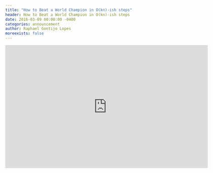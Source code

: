 ```yaml
---
title: "How to Beat a World Champion in O(kn)-ish steps"
header: How to Beat a World Champion in O(kn)-ish steps
date: 2016-03-09 00:00:00 -0400
categories: announcement
author: Raphael Gontijo Lopes
moreexists: false
---
```

<!-- embedded slides should have width="640" height="389" -->
<div class="has-text-centered" style="width:100%;"><iframe src="https://docs.google.com/presentation/d/1qvUW-dUsdjaFHLH_cvJNzikGrgXdPkEmWVUWJHTBvX8/embed?start=false&loop=false&delayms=3000" frameborder="0" width="640" height="389" allowfullscreen="true" mozallowfullscreen="true" webkitallowfullscreen="true"></iframe></div>

